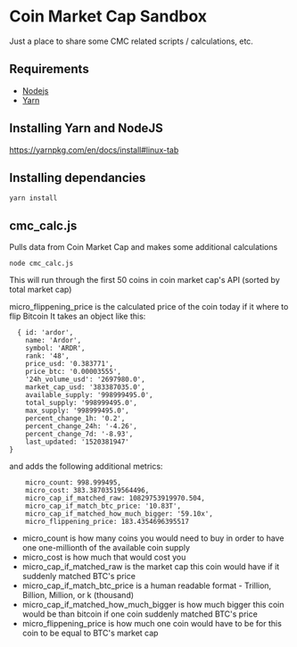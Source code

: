 # Coin Market Cap Sandbox

Just a place to share some CMC related scripts / calculations, etc.

## Requirements
- [Nodejs](https://nodejs.org)
- [Yarn](https://yarnpkg.com/)

## Installing Yarn and NodeJS
https://yarnpkg.com/en/docs/install#linux-tab

## Installing dependancies
```
yarn install
```

## cmc_calc.js

Pulls data from Coin Market Cap and makes some additional calculations

```
node cmc_calc.js
```

This will run through the first 50 coins in coin market cap's API (sorted by total market cap)


micro_flippening_price is the calculated price of the coin today if it where to flip Bitcoin
It takes an object like this:
```
  { id: 'ardor',
    name: 'Ardor',
    symbol: 'ARDR',
    rank: '48',
    price_usd: '0.383771',
    price_btc: '0.00003555',
    '24h_volume_usd': '2697980.0',
    market_cap_usd: '383387035.0',
    available_supply: '998999495.0',
    total_supply: '998999495.0',
    max_supply: '998999495.0',
    percent_change_1h: '0.2',
    percent_change_24h: '-4.26',
    percent_change_7d: '-8.93',
    last_updated: '1520381947'
}
```
and adds the following additional metrics:
```
    micro_count: 998.999495,
    micro_cost: 383.38703519564496,
    micro_cap_if_matched_raw: 10829753919970.504,
    micro_cap_if_match_btc_price: '10.83T',
    micro_cap_if_matched_how_much_bigger: '59.10x',
    micro_flippening_price: 183.4354696395517
```

- micro_count is how many coins you would need to buy in order to have one one-millionth of the available coin supply
- micro_cost is how much that would cost you
- micro_cap_if_matched_raw is the market cap this coin would have if it suddenly matched BTC's price
- micro_cap_if_match_btc_price is a human readable format - Trillion, Billion, Million, or k (thousand)
- micro_cap_if_matched_how_much_bigger is how much bigger this coin would be than bitcoin if one coin suddenly matched BTC's price
- micro_flippening_price is how much one coin would have to be for this coin to be equal to BTC's market cap
